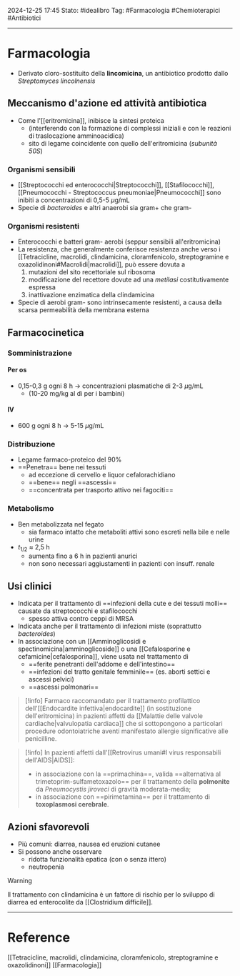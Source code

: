 2024-12-25 17:45
Stato: #idealibro 
Tag: #Farmacologia #Chemioterapici #Antibiotici 

---
# Farmacologia
- Derivato cloro-sostituito della **lincomicina**, un antibiotico prodotto dallo *Streptomyces lincolnensis*
## Meccanismo d'azione ed attività antibiotica
- Come l'[[eritromicina]], inibisce la sintesi proteica
	- (interferendo con la formazione di complessi iniziali e con le reazioni di traslocazione amminoacidica)
	- sito di legame coincidente con quello dell'eritromicina (*subunità 50S*)
### Organismi sensibili
- [[Streptococchi ed enterococchi|Streptococchi]], [[Stafilococchi]], [[Pneumococchi - Streptococcus pneumoniae|Pneumococchi]] sono inibiti a concentrazioni di 0,5-5 $\mu$g/mL
- Specie di *bacteroides* e altri anaerobi sia gram+ che gram-
### Organismi resistenti
- Enterococchi e batteri gram- aerobi (seppur sensibili all'eritromicina)
- La resistenza, che generalmente conferisce resistenza anche verso i [[Tetracicline, macrolidi, clindamicina, cloramfenicolo, streptogramine e oxazolidinoni#Macrolidi|macrolidi]], può essere dovuta a
	1. mutazioni del sito recettoriale sul ribosoma
	2. modificazione del recettore dovute ad una *metilasi* costitutivamente espressa
	3. inattivazione enzimatica della clindamicina
- Specie di aerobi gram- sono intrinsecamente resistenti, a causa della scarsa permeabilità della membrana esterna
## Farmacocinetica
### Somministrazione
#### Per os
- 0,15-0,3 g ogni 8 h → concentrazioni plasmatiche di 2-3 $\mu$g/mL
	- (10-20 mg/kg al dì per i bambini)
#### IV
- 600 g ogni 8 h → 5-15 $\mu$g/mL
### Distribuzione
- Legame farmaco-proteico del 90%
- ==Penetra== bene nei tessuti
	- ad eccezione di cervello e liquor cefalorachidiano
	- ==bene== negli ==ascessi==
	- ==concentrata per trasporto attivo nei fagociti==
### Metabolismo
- Ben metabolizzata nel fegato
	- sia farmaco intatto che metaboliti attivi sono escreti nella bile e nelle urine
- $t_{1/2}$ ≈ 2,5 h
	- aumenta fino a 6 h in pazienti anurici
	- non sono necessari aggiustamenti in pazienti con insuff. renale
## Usi clinici
- Indicata per il trattamento di ==infezioni della cute e dei tessuti molli== causate da streptococchi e stafilococchi
	- spesso attiva contro ceppi di MRSA
- Indicata anche per il trattamento di infezioni miste (soprattutto *bacteroides*)
- In associazione con un [[Amminoglicosidi e spectinomicina|amminoglicoside]] o una [[Cefalosporine e cefamicine|cefalosporina]], viene usata nel trattamento di
	- ==ferite penetranti dell'addome e dell'intestino==
	- ==infezioni del tratto genitale femminile== (es. aborti settici e ascessi pelvici)
	- ==ascessi polmonari==
>[!info]
> Farmaco raccomandato per il trattamento profilattico dell'[[Endocardite infettiva|endocardite]] (in sostituzione dell'eritromicina) in pazienti affetti da [[Malattie delle valvole cardiache|valvulopatia cardiaca]] che si sottopongono a particolari procedure odontoiatriche aventi manifestato allergie significative alle penicilline.

>[!info]
>In pazienti affetti dall'[[Retrovirus umani#I virus responsabili dell'AIDS|AIDS]]:
>- in associazione con la ==primachina==, valida ==alternativa al trimetoprim-sulfametoxazolo== per il trattamento della **polmonite** da *Pneumocystis jiroveci* di gravità moderata-media;
>- in associazione con ==pirimetamina== per il trattamento di **toxoplasmosi cerebrale**.
## Azioni sfavorevoli
- Più comuni: diarrea, nausea ed eruzioni cutanee
- Si possono anche osservare
	- ridotta funzionalità epatica (con o senza ittero)
	- neutropenia
>[!warning]
> Il trattamento con clindamicina è un fattore di rischio per lo sviluppo di diarrea ed enterocolite da [[Clostridium difficile]].







---
# Reference
[[Tetracicline, macrolidi, clindamicina, cloramfenicolo, streptogramine e oxazolidinoni]]
[[Farmacologia]]